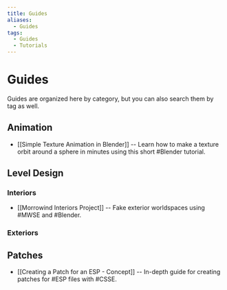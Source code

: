 ```yaml
---
title: Guides
aliases: 
  - Guides
tags:
  - Guides
  - Tutorials
---
```

# Guides

Guides are organized here by category, but you can also search them by tag as well.

## Animation
- [[Simple Texture Animation in Blender]] -- Learn how to make a texture orbit around a sphere in minutes using this short #Blender tutorial.


## Level Design
### Interiors
- [[Morrowind Interiors Project]] -- Fake exterior worldspaces using #MWSE and #Blender.
### Exteriors

## Patches
- [[Creating a Patch for an ESP - Concept]] -- In-depth guide for creating patches for #ESP files with #CSSE.